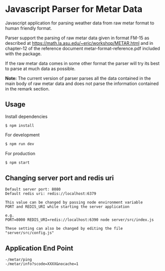 # Javascript Parser for Metar Data 

Javascript application for parsing weather data from raw metar format to human
friendly format.

Parser support the parsing of raw metar data given in format FM-15 as described
at https://math.la.asu.edu/~eric/workshop/METAR.html and in chapter-12 of the
reference document metar-format-reference.pdf included with the package.

If the raw metar data comes in some other format the parser will try its best
to parse at much data as possible.

**Note:**
    The current version of parser parses all the data contained in the main
    body of raw metar data and does not parse the information contained in the
    remark section.


## Usage
Install dependencies
```
$ npm install
```

For development
```bash
$ npm run dev
```

For production
```bash
$ npm start
```

## Changing server port and redis uri

    Default server port: 8080
    Default redis uri: redis://localhost:6379

    This value can be changed by passing node environment variable
    PORT and REDIS_URI while starting the server application

    e.g.
    PORT=8000 REDIS_URI=redis://localhost:6390 node server/src/index.js

    These setting can also be changed by editing the file "server/src/config.js"

## Application End Point
```
-/metar/ping
-/metar/info?scode=XXXX&nocache=1
```
